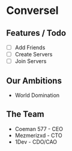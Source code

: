 # Conversel

## Features / Todo
- [ ] Add Friends
- [ ] Create Servers
- [ ] Join Servers

## Our Ambitions
- World Domination

## The Team
- Coeman 577 - CEO
- Mezmerizxd - CTO
- 1Dev - CDO/CAO
